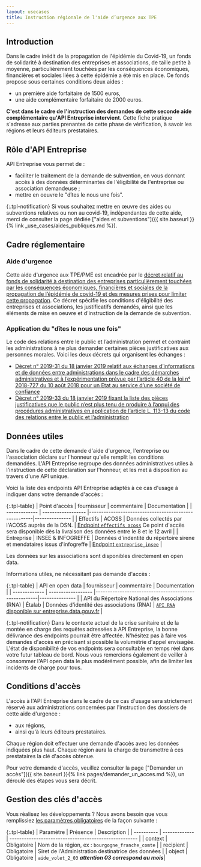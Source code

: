 ```yaml
---
layout: usecases
title: Instruction régionale de l'aide d’urgence aux TPE 
---
```


## Introduction

Dans le cadre inédit de la propagation de l'épidémie du Covid-19, un fonds de solidarité à destination des entreprises et associations, de taille petite à moyenne, particulièrement touchées par les conséquences économiques, financières et sociales liées à cette épidémie a été mis en place.
Ce fonds propose sous certaines conditions deux aides : 
- un première aide forfaitaire de 1500 euros,  
- une aide complémentaire forfaitaire de 2000 euros.

**C'est dans le cadre de l'instruction des demandes de cette seconde aide complémentaire qu'API Entreprise intervient.**
Cette fiche pratique s'adresse aux parties prenantes de cette phase de vérification, à savoir les régions et leurs éditeurs prestataires.

## Rôle d'API Entreprise 

API Entreprise vous permet de : 
- faciliter le traitement de la demande de subvention, en vous donnant accès à des données déterminantes de l'éligibilité de l'entreprise ou association demandeuse ;
- mettre en oeuvre le "dîtes le nous une fois".

{:.tpl-notification}
Si vous souhaitez mettre en œuvre des aides ou subventions relatives ou non au covid-19, indépendantes de cette aide, merci de consulter la page dédiée ["aides et subventions"]({{ site.baseurl }}{% link _use_cases/aides_publiques.md %}).

## Cadre réglementaire

### Aide d'urgence
Cette aide d'urgence aux TPE/PME est encadrée par le [décret relatif au fonds de solidarité à destination des entreprises particulièrement touchées par les conséquences économiques, financières et sociales de la propagation de l’épidémie de covid-19 et des mesures prises pour limiter cette propagation](https://www.legifrance.gouv.fr/eli/decret/2020/3/30/2020-371/jo/texte). Ce décret spécifie les conditions d'éligibilité des entreprises et associations, les justificatifs demandés, ainsi que les éléments de mise en oeuvre et d'instruction de la demande de subvention.

### Application du "dîtes le nous une fois"
Le code des relations entre le public et l’administration permet et contraint les administrations à ne plus demander certaines pièces justificatives aux personnes morales.
Voici les deux décrets qui organisent les échanges :
- [Décret n° 2019-31 du 18 janvier 2019 relatif aux échanges d’informations et de données entre administrations dans le cadre des démarches administratives et à l’expérimentation prévue par l’article 40 de la loi n° 2018-727 du 10 août 2018 pour un Etat au service d’une société de confiance](https://www.legifrance.gouv.fr/affichTexte.do?cidTexte=JORFTEXT000038029589&categorieLien=id)
- [Décret n° 2019-33 du 18 janvier 2019 fixant la liste des pièces justificatives que le public n’est plus tenu de produire à l’appui des procédures administratives en application de l’article L. 113-13 du code des relations entre le public et l’administration](https://www.legifrance.gouv.fr/affichTexte.do?cidTexte=JORFTEXT000038029642&categorieLien=id)

## Données utiles

Dans le cadre de cette demande d'aide d'urgence, l'entreprise ou l'association déclare sur l'honneur qu'elle remplit les conditions demandées.
L'API Entreprise regroupe des données administratives utiles à l'instruction de cette déclaration sur l'honneur, et les met à disposition au travers d'une API unique. 

Voici la liste des endpoints API Entreprise adaptés à ce cas d'usage à indiquer dans votre demande d'accès : 

{:.tpl-table}
| Point d'accès | fournisseur        | commentaire                                          | Documentation |
| ------------- | ------------------ |------------------------------------------------------|--------------- |
| Effectifs     | ACOSS              | Données collectés par l'ACOSS auprès de la DSN.      | [Endpoint `effectifs acoss`](https://doc.entreprise.api.gouv.fr/#effectifs-acoss) Ce point d'accès sera disponible dès la livraison des données entre le 8 et le 12 avril                                                                                             |
| Entreprise    | INSEE & INFOGREFFE | Données d'indentité du répertoire sirene et mendataires issus d'infogreffe  | [Endpoint `entreprise_insee`](https://doc.entreprise.api.gouv.fr/?json#entreprises)                                                                                   |                                                      
 
Les données sur les associations sont disponibles directement en open data.

Informations utiles, ne nécessitant pas demande d'accès : 

{:.tpl-table}
| API en open data | fournisseur        | commentaire                                          | Documentation |
| -------------    | ------------------ |------------------------------------------------------|--------------- | 
| API du Répertoire National des Associations (RNA)      | Étalab             | Données d'identité des associations (RNA)            | [`API RNA` disponible sur entreprise.data.gouv.fr](https://entreprise.data.gouv.fr/api_doc_rna)                                                                                |     

{:.tpl-notification}
Dans le contexte actuel de la crise sanitaire et de la montée en charge des requêtes adressées à API Entreprise, la bonne délivrance des endpoints pourrait être affectée. N'hésitez pas à faire vos demandes d'accès en précisant si possible la volumétrie d'appel envisagée. L'état de disponibilité de vos endpoints sera consultable en temps réel dans votre futur tableau de bord. 
Nous vous remercions également de veiller à consommer l'API open data le plus modérément possible, afin de limiter les incidents de charge pour tous.


## Conditions d'accès

L'accès à l'API Entreprise dans le cadre de ce cas d'usage sera strictement réservé aux administrations concernées par l'instruction des dossiers de cette aide d'urgence :
- aux régions, 
- ainsi qu'à leurs éditeurs prestataires.

Chaque région doit effectuer une demande d'accès avec les données indiquées plus haut. Chaque région aura la charge de transmettre à ces prestataires la clé d'accès obtenue. 

Pour votre demande d'accès, veuillez consulter la page ["Demander un accès"]({{ site.baseurl }}{% link pages/demander_un_acces.md %}), un déroulé des étapes vous sera décrit.

## Gestion des clés d'accès

Vous réalisez les développements ?
Nous avons besoin que vous remplissiez [les paramètres obligatoires](https://doc.entreprise.api.gouv.fr/?json#param-tres-obligatoires) de la façon suivante : 

{:.tpl-table}
| Paramètre   | Présence      | Description                                           |
| ----------  | ------------- | ----------------------------------------------------- |
| context     | Obligatoire   | Nom de la région, ex : `bourgogne_franche_comte`      |
| recipient   | Obligatoire   | Siret de l'Administration destinatrice des données    |
| object      | Obligatoire   | `aide_volet_2_03` ***attention 03 correspond au mois***|
